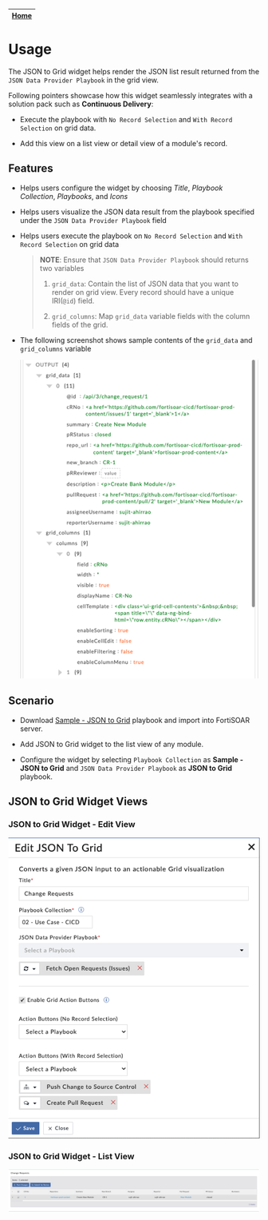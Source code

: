 | [Home](../README.md) |
|--------------------------------------------|

# Usage

The JSON to Grid widget helps render the JSON list result returned from the `JSON Data Provider Playbook` in the grid view.

Following pointers showcase how this widget seamlessly integrates with a solution pack such as **Continuous Delivery**:

- Execute the playbook with `No Record Selection` and `With Record Selection` on grid data.

- Add this view on a list view or detail view of a module's record.

## Features

- Helps users configure the widget by choosing *Title*, *Playbook Collection*, *Playbooks*, and *Icons*

- Helps users visualize the JSON data result from the playbook specified under the `JSON Data Provider Playbook` field

- Helps users execute the playbook on `No Record Selection` and `With Record Selection` on grid data

    >**NOTE**: Ensure that `JSON Data Provider Playbook` should returns two variables 
    >
    >    1. `grid_data`: Contain the list of JSON data that you want to render on grid view. Every record should have a unique IRI(`@id`) field.
    >    
    >    2. `grid_columns`: Map `grid_data` variable fields with the column fields of the grid.

- The following screenshot shows sample contents of the `grid_data` and `grid_columns` variable

    ![](./res/playbook_output.png)

## Scenario

- Download [Sample - JSON to Grid](./res/Sample%20-%20JSON%20to%20Grid.zip) playbook and import into FortiSOAR server.

- Add JSON to Grid widget to the list view of any module.

- Configure the widget by selecting `Playbook Collection` as **Sample - JSON to Grid** and `JSON Data Provider Playbook` as **JSON to Grid** playbook.

## JSON to Grid Widget Views

### JSON to Grid Widget - Edit View
![](./res/edit_view.png)

### JSON to Grid Widget - List View
![](./res/list_view.png)
